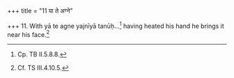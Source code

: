 +++
title = "11 या ते अग्ने"

+++
11. With yā te agne yajnīyā tanūḥ...[^1] having heated his hand he brings it near his face.[^2]  


[^1]: Cp. TB II.5.8.8.  

[^2]: Cf. TS III.4.10.5. 
